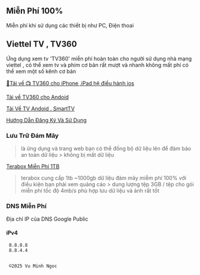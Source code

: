 ## Miễn Phí 100%

Miễn phí khi sử dụng các thiết bị như PC, Điện thoai

## Viettel TV , TV360

Ứng dụng xem tv 'TV360' miễn phí hoàn toàn cho người sử dụng nhà mạng viettel , có thể xem tv và phim cơ bản rất mượt và nhanh không mất phí có thể xem một số kênh cơ bản 

[🦖Tải về 📺 TV360 cho iPhone ,iPad hệ điều hành ios](https://apps.apple.com/vn/app/tv360-truy%E1%BB%81n-h%C3%ACnh-tr%E1%BB%B1c-tuy%E1%BA%BFn/id1536071266?l=vi)

[Tải về TV360 cho Andoid](https://play.google.com/store/apps/details?id=com.viettel.tv360&pcampaignid=web_share)

[Tải Về TV Andoid . SmartTV](https://play.google.com/store/apps/details?id=com.viettel.tv360.tv&pcampaignid=web_share)


[Hướng Dẫn Đăng Ký Và Sử Dụng](test)

### Lưu Trữ Đám Mây 

> là ứng dụng và trang web bạn có thể đồng bộ dữ liệu lên để đảm bảo an toàn dữ liệu > không bị mất dữ liệu

[Terabox Miễn Phí 1TB](https://www.terabox.com)
> terabox cung cấp 1tb ~1000gb dữ liệu đám mây miễm phí 100% với điều kiện bạn phải xem quảng cáo > dung lượng tệp 3GB / tệp cho gói miễn phí tốc độ 4mb/s phù hợp lưu dữ liệu và ảnh rất tốt

### DNS Miễn Phí

   Địa chỉ IP của DNS Google Public

#### iPv4
    
     8.8.8.8 
     8.8.4.4

     
     ©️2025 Vu Minh Ngoc
